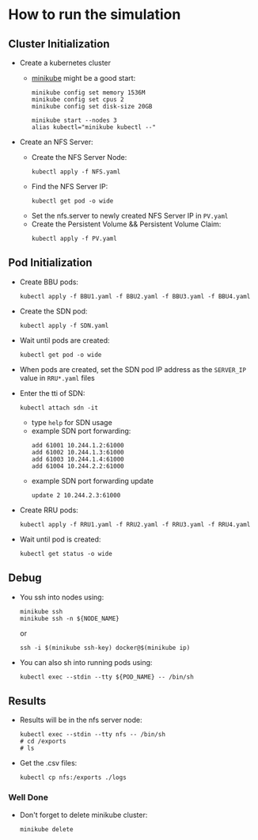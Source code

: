 
# How to run the simulation

## Cluster Initialization

* Create a kubernetes cluster
    * [minikube](https://minikube.sigs.k8s.io/docs/start/) might be a good start:
        ```
        minikube config set memory 1536M
        minikube config set cpus 2
        minikube config set disk-size 20GB
        ```
        ```
        minikube start --nodes 3
        alias kubectl="minikube kubectl --"
        ```

* Create an NFS Server:
    * Create the NFS Server Node:
        ```
        kubectl apply -f NFS.yaml
        ```
    * Find the NFS Server IP:
        ```
        kubectl get pod -o wide
        ```
    * Set the nfs.server to newly created NFS Server IP in `PV.yaml`
    * Create the Persistent Volume && Persistent Volume Claim:
        ```
        kubectl apply -f PV.yaml
        ```


## Pod Initialization
* Create BBU pods:
    ```
    kubectl apply -f BBU1.yaml -f BBU2.yaml -f BBU3.yaml -f BBU4.yaml
    ```

* Create the SDN pod:
    ```
    kubectl apply -f SDN.yaml
    ```

* Wait until pods are created:
    ```
    kubectl get pod -o wide
    ```

* When pods are created, set the SDN pod IP address as the `SERVER_IP` value in `RRU*.yaml` files

* Enter the tti of SDN:
    ```
    kubectl attach sdn -it
    ```
    * type `help` for SDN usage
    * example SDN port forwarding:
        ```
        add 61001 10.244.1.2:61000
        add 61002 10.244.1.3:61000
        add 61003 10.244.1.4:61000
        add 61004 10.244.2.2:61000
        ```
    * example SDN port forwarding update
        ```
        update 2 10.244.2.3:61000
        ```

* Create RRU pods:
    ```
    kubectl apply -f RRU1.yaml -f RRU2.yaml -f RRU3.yaml -f RRU4.yaml
    ```

* Wait until pod is created:
    ```
    kubectl get status -o wide
    ```

## Debug
* You ssh into nodes using:
    ```
    minikube ssh
    minikube ssh -n ${NODE_NAME}
    ```
    or
    ```
    ssh -i $(minikube ssh-key) docker@$(minikube ip)
    ```
* You can also sh into running pods using:
    ```
    kubectl exec --stdin --tty ${POD_NAME} -- /bin/sh
    ```

## Results
* Results will be in the nfs server node:
    ```
    kubectl exec --stdin --tty nfs -- /bin/sh
    # cd /exports
    # ls
    ```
* Get the .csv files:
    ```
    kubectl cp nfs:/exports ./logs
    ```


### Well Done
* Don't forget to delete minikube cluster:
    ```
    minikube delete
    ```